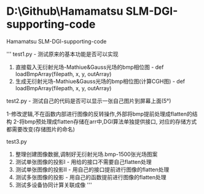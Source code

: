 <!--
 * @Descripttion: README.md 
 * @version: 1.0
 * @Author: luxin
 * @Date: 2024-06-10 23:10:25
 * @LastEditTime: 2024-06-13 20:29:17
-->
# D:\Github\Hamamatsu SLM-DGI-supporting-code

 Hamamatsu SLM-DGI-supporting-code

'''
test1.py - 测试原来的基本功能是否可以实现

1. 直接载入无衍射光场-Mathiue&Gauss光场的bmp相位图 - def loadBmpArray(filepath, x, y, outArray)
2. 生成无衍射光场-Mathiue&Gauss光场的bmp相位图(计算CGH图) - def loadBmpArray(filepath, x, y, outArray)

test2.py - 测试自己的代码是否可以显示一张自己图片到屏幕上面(5°)

1-修改逻辑,不在函数内部进行图像的反转操作,外部将bmp提前处理成flatten的结构
2-将bmp预处理成flatten存储在arr中,DGI算法单独提供接口, 对应的存储方式都需要改变(存储图片的命名)

test3.py

1. 整理创建图像数据,调制好无衍射光场.bmp-1500张光场图案
2. 测试单张图像的投影I - 用给的接口不需要自己flatten处理
3. 测试单张图像的投影II - 用自己的接口提前进行图像的flatten处理
4. 测试多张图像的投影 - 用自己的函数提前进行图像的flatten处理
5. 测试多设备协同计算关联成像
'''
